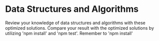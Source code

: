 # Data Structures and Algorithms
Review your knowledge of data structures and algorithms with these optimized solutions. Compare your result with the 
optimized solutions by utilizing 'npm install' and 'npm test'.
 Remember to 'npm install'